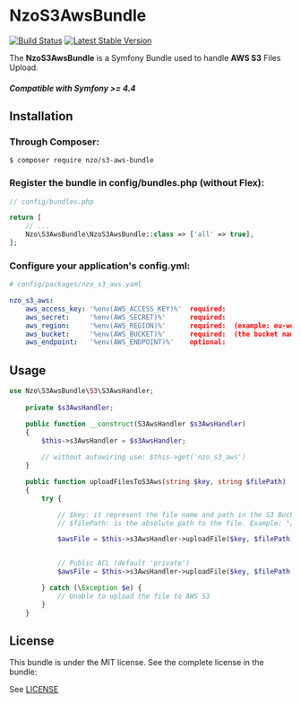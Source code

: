 NzoS3AwsBundle
==============

[![Build Status](https://travis-ci.org/nayzo/NzoS3AwsBundle.svg?branch=master)](https://travis-ci.org/nayzo/NzoS3AwsBundle)
[![Latest Stable Version](https://poser.pugx.org/nzo/s3-aws-bundle/v/stable)](https://packagist.org/packages/nzo/s3-aws-bundle)

The **NzoS3AwsBundle** is a Symfony Bundle used to handle **AWS S3** Files Upload.

##### Compatible with **Symfony >= 4.4**


Installation
------------

### Through Composer:

```
$ composer require nzo/s3-aws-bundle
```

### Register the bundle in config/bundles.php (without Flex):

``` php
// config/bundles.php

return [
    // ...
    Nzo\S3AwsBundle\NzoS3AwsBundle::class => ['all' => true],
];
```

### Configure your application's config.yml:

``` yml
# config/packages/nzo_s3_aws.yaml

nzo_s3_aws:
    aws_access_key: '%env(AWS_ACCESS_KEY)%'  required: 
    aws_secret:     '%env(AWS_SECRET)%'      required: 
    aws_region:     '%env(AWS_REGION)%'      required:  (example: eu-west-1)
    aws_bucket:     '%env(AWS_BUCKET)%'      required:  (the bucket name)
    aws_endpoint:   '%env(AWS_ENDPOINT)%'    optional:
```

Usage
-----

```php
use Nzo\S3AwsBundle\S3\S3AwsHandler;
    
    private $s3AwsHandler;

    public function __construct(S3AwsHandler $s3AwsHandler)
    {
        $this->s3AwsHandler = $s3AwsHandler;
        
        // without autowiring use: $this->get('nzo_s3_aws')
    }

    public function uploadFilesToS3Aws(string $key, string $filePath)
    {
        try {

            // $key: it represent the file name and path in the S3 Bucket. Example: "my_folder/my-image.jpg"
            // $filePath: is the absolute path to the file. Example: "/var/www/my-image.jpg"

            $awsFile = $this->s3AwsHandler->uploadFile($key, $filePath);


            // Public ACL (default 'private')
            $awsFile = $this->s3AwsHandler->uploadFile($key, $filePath, 'public-read');

        } catch (\Exception $e) {
            // Unable to upload the file to AWS S3
        }
    }
```

License
-------

This bundle is under the MIT license. See the complete license in the bundle:

See [LICENSE](https://github.com/nayzo/NzoS3AwsBundle/tree/master/LICENSE)
